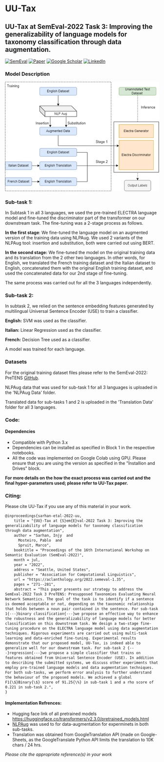 # UU-Tax
## UU-Tax at SemEval-2022 Task 3: Improving the generalizability of language models for taxonomy classification through data augmentation.


[![SemEval](https://img.shields.io/badge/SemEval-PreTENS-blue)](https://sites.google.com/view/semeval2022-pretens/home-page)
[![Paper](https://img.shields.io/badge/Paper-UU-TAX)](https://aclanthology.org/2022.semeval-1.35/)
[![Google Scholar](https://img.shields.io/badge/Google%20Scholar-Injy%20Sarhan-yellow)](https://scholar.google.nl/citations?user=Otq5vX0AAAAJ&hl=nl)
[![LinkedIn](https://img.shields.io/badge/LinkedIn-Injy%20Sarhan-brightgreen)](https://linkedin.com/in/injy-sarhan-03294295)

### Model Description
<p align="center">
 
  <img src="https://github.com/IS5882/UU-TAX/blob/main/SemEvalDiagram-Electra.drawio.png" width="550" title="UU-Tax Framework for sub-task 1">


</p>


### Sub-task 1:
In Subtask 1 in all 3 languages, we used the pre-trained ELECTRA language model and fine-tuned the discriminator part of the transformer on our downstream task. The fine-tuning was a 2-stage process as follows.

**In the first stage**: We fine-tuned the language model on an augmented version of the training data using NLPAug. We used 2 variants of the NLPAug tool: insertion and substitution, both were carried out using BERT.

**In the second stage:** We fine-tuned the model on the original training data and its translation from the 2 other two languages. In other words, for English, we translated the French training dataset and the Italian dataset to English, concatenated them with the original English training dataset, and used the concatenated data for our 2nd stage of fine-tuning.

The same process was carried out for all the 3 languages independently.



### Sub-task 2:
In subtask 2, we relied on the sentence embedding features generated by multilingual Universal Sentence Encoder (USE) to train a classifier.

**English:** SVM was used as the classifier.

**Italian:** Linear Regression used as the classifier.

**French:** Decision Tree used as a classifier.


A model was trained for each language.


### Datasets

For the original training dataset files please refer to the SemEval-2022: PreTENS [GitHub](https://github.com/shammur/SemEval2022Task3).

NLPAug data that was used for sub-task 1 for all 3 languages is uploaded in the 'NLPAug Data' folder.

Translated data for sub-tasks 1 and 2 is uploaded in the 'Translation Data' folder for all 3 languages.

### Code:

#### Dependencies

* Compatible with Python 3.x
* Dependencies can be installed as specified in Block 1 in the respective notebooks. 
* All the code was implemented on Google Colab using GPU. Please ensure that you are using the version as specified in the "Ïnstallion and Drives" block.

		
**For more details on the how the exact process was carried out and the final hyper-parameters used; please refer to UU-Tax paper.**

### Citing:
Please cite UU-Tax if you use any of this material in your work.


```
@inproceedings{sarhan-etal-2022-uu,
    title = "{UU}-Tax at {S}em{E}val-2022 Task 3: Improving the generalizability of language models for taxonomy classification through data augmentation",
    author = "Sarhan, Injy  and
      Mosteiro, Pablo  and
      Spruit, Marco",
    booktitle = "Proceedings of the 16th International Workshop on Semantic Evaluation (SemEval-2022)",
    month = jul,
    year = "2022",
    address = "Seattle, United States",
    publisher = "Association for Computational Linguistics",
    url = "https://aclanthology.org/2022.semeval-1.35",
    pages = "271--281",
    abstract = "This paper presents our strategy to address the SemEval-2022 Task 3 PreTENS: Presupposed Taxonomies Evaluating Neural Network Semantics. The goal of the task is to identify if a sentence is deemed acceptable or not, depending on the taxonomic relationship that holds between a noun pair contained in the sentence. For sub-task 1{---}binary classification{---}we propose an effective way to enhance the robustness and the generalizability of language models for better classification on this downstream task. We design a two-stage fine-tuning procedure on the ELECTRA language model using data augmentation techniques. Rigorous experiments are carried out using multi-task learning and data-enriched fine-tuning. Experimental results demonstrate that our proposed model, UU-Tax, is indeed able to generalize well for our downstream task. For sub-task 2 {---}regression{---}we propose a simple classifier that trains on features obtained from Universal Sentence Encoder (USE). In addition to describing the submitted systems, we discuss other experiments that employ pre-trained language models and data augmentation techniques. For both sub-tasks, we perform error analysis to further understand the behaviour of the proposed models. We achieved a global F1{\$}Binary{\$} score of 91.25{\%} in sub-task 1 and a rho score of 0.221 in sub-task 2.",
}

```

#### Implementation Refrences:
* Hugging face link of all pretrained models https://huggingface.co/transformers/v2.3.0/pretrained_models.html 
* [NLPAug](https://nlpaug.readthedocs.io/en/latest/) was used to for data-augmentation for experminets in both sub-tasks. 
* Translation was obtained from GoogleTranslation API (made on Google-Sheets, as the GoogleTranslate Python API limits the translation to 10K chars / 24 hrs.


*Please cite the appropriate reference(s) in your work*

